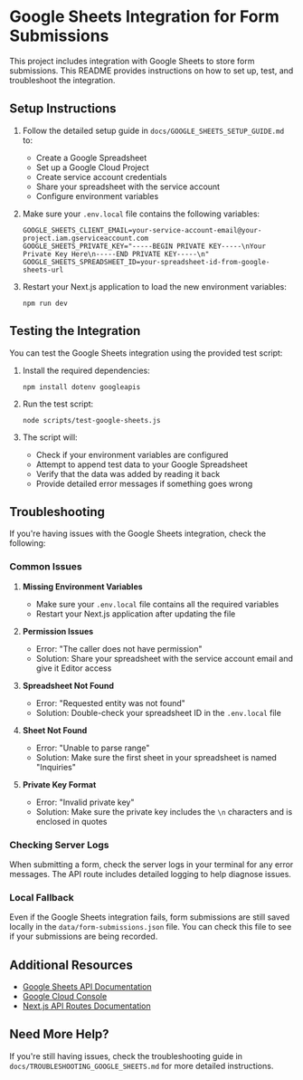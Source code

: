 # Google Sheets Integration for Form Submissions

This project includes integration with Google Sheets to store form submissions. This README provides instructions on how to set up, test, and troubleshoot the integration.

## Setup Instructions

1. Follow the detailed setup guide in `docs/GOOGLE_SHEETS_SETUP_GUIDE.md` to:
   - Create a Google Spreadsheet
   - Set up a Google Cloud Project
   - Create service account credentials
   - Share your spreadsheet with the service account
   - Configure environment variables

2. Make sure your `.env.local` file contains the following variables:
   ```
   GOOGLE_SHEETS_CLIENT_EMAIL=your-service-account-email@your-project.iam.gserviceaccount.com
   GOOGLE_SHEETS_PRIVATE_KEY="-----BEGIN PRIVATE KEY-----\nYour Private Key Here\n-----END PRIVATE KEY-----\n"
   GOOGLE_SHEETS_SPREADSHEET_ID=your-spreadsheet-id-from-google-sheets-url
   ```

3. Restart your Next.js application to load the new environment variables:
   ```
   npm run dev
   ```

## Testing the Integration

You can test the Google Sheets integration using the provided test script:

1. Install the required dependencies:
   ```
   npm install dotenv googleapis
   ```

2. Run the test script:
   ```
   node scripts/test-google-sheets.js
   ```

3. The script will:
   - Check if your environment variables are configured
   - Attempt to append test data to your Google Spreadsheet
   - Verify that the data was added by reading it back
   - Provide detailed error messages if something goes wrong

## Troubleshooting

If you're having issues with the Google Sheets integration, check the following:

### Common Issues

1. **Missing Environment Variables**
   - Make sure your `.env.local` file contains all the required variables
   - Restart your Next.js application after updating the file

2. **Permission Issues**
   - Error: "The caller does not have permission"
   - Solution: Share your spreadsheet with the service account email and give it Editor access

3. **Spreadsheet Not Found**
   - Error: "Requested entity was not found"
   - Solution: Double-check your spreadsheet ID in the `.env.local` file

4. **Sheet Not Found**
   - Error: "Unable to parse range"
   - Solution: Make sure the first sheet in your spreadsheet is named "Inquiries"

5. **Private Key Format**
   - Error: "Invalid private key"
   - Solution: Make sure the private key includes the `\n` characters and is enclosed in quotes

### Checking Server Logs

When submitting a form, check the server logs in your terminal for any error messages. The API route includes detailed logging to help diagnose issues.

### Local Fallback

Even if the Google Sheets integration fails, form submissions are still saved locally in the `data/form-submissions.json` file. You can check this file to see if your submissions are being recorded.

## Additional Resources

- [Google Sheets API Documentation](https://developers.google.com/sheets/api/guides/concepts)
- [Google Cloud Console](https://console.cloud.google.com/)
- [Next.js API Routes Documentation](https://nextjs.org/docs/api-routes/introduction)

## Need More Help?

If you're still having issues, check the troubleshooting guide in `docs/TROUBLESHOOTING_GOOGLE_SHEETS.md` for more detailed instructions.
